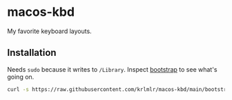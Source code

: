 # macos-kbd

My favorite keyboard layouts.

## Installation

Needs `sudo` because it writes to `/Library`.
Inspect [bootstrap](https://github.com/krlmlr/macos-kbd/blob/main/bootstrap) to see what's going on.

```sh
curl -s https://raw.githubusercontent.com/krlmlr/macos-kbd/main/bootstrap | sudo sh
```
